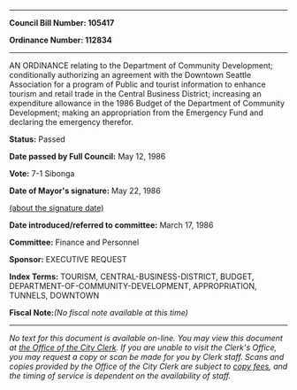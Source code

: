 

********

**Council Bill Number: 105417**
   
**Ordinance Number: 112834**
********

 AN ORDINANCE relating to the Department of Community Development; conditionally authorizing an agreement with the Downtown Seattle Association for a program of Public and tourist information to enhance tourism and retail trade in the Central Business District; increasing an expenditure allowance in the 1986 Budget of the Department of Community Development; making an appropriation from the Emergency Fund and declaring the emergency therefor.

**Status:** Passed
   
**Date passed by Full Council:** May 12, 1986
   
**Vote:** 7-1 Sibonga
   
**Date of Mayor's signature:** May 22, 1986
   
[(about the signature date)](/~public/approvaldate.htm)
   
   
   
**Date introduced/referred to committee:** March 17, 1986
   
**Committee:** Finance and Personnel
   
**Sponsor:** EXECUTIVE REQUEST
   
   
**Index Terms:** TOURISM, CENTRAL-BUSINESS-DISTRICT, BUDGET, DEPARTMENT-OF-COMMUNITY-DEVELOPMENT, APPROPRIATION, TUNNELS, DOWNTOWN

**Fiscal Note:**_(No fiscal note available at this time)_
********

_No text for this document is available on-line. You may view this document at [the Office of the City Clerk](http://www.seattle.gov/leg/clerk/contactUs.htm). If you are unable to visit the Clerk's Office, you may request a copy or scan be made for you by Clerk staff. Scans and copies provided by the Office of the City Clerk are subject to [copy fees](http://clerk.seattle.gov/~public/clerkfees.htm), and the timing of service is dependent on the availability of staff._


